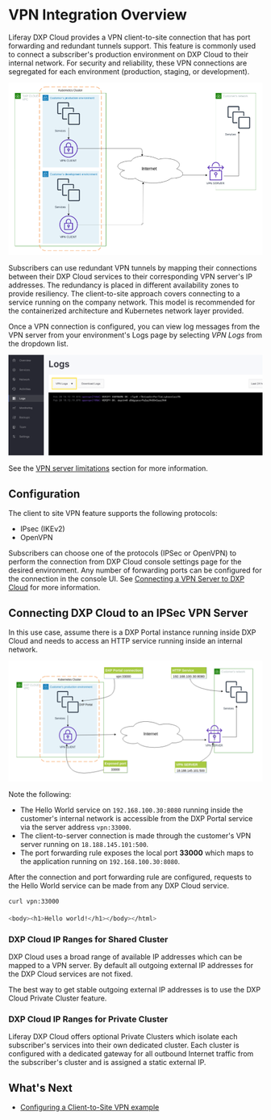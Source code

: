 # VPN Integration Overview

Liferay DXP Cloud provides a VPN client-to-site connection that has port forwarding and redundant tunnels support. This feature is commonly used to connect a subscriber's production environment on DXP Cloud to their internal network. For security and reliability, these VPN connections are segregated for each environment (production, staging, or development).

![Topology 1 - DXP Cloud VPN client-to-site topology](./vpn-integration-overview/images/01.png)

Subscribers can use redundant VPN tunnels by mapping their connections between their DXP Cloud services to their corresponding VPN server's IP addresses. The redundancy is placed in different availability zones to provide resiliency. The client-to-site approach covers connecting to a service running on the company network. This model is recommended for the containerized architecture and Kubernetes network layer provided.

Once a VPN connection is configured, you can view log messages from the VPN server from your environment's Logs page by selecting *VPN Logs* from the dropdown list.

![Select VPN Logs to view recent VPN activity in your environment.](./vpn-integration-overview/images/02.png)

See the [VPN server limitations](../../reference/platform-limitations.md#vpn-servers) section for more information.

## Configuration

The client to site VPN feature supports the following protocols:

* IPsec (IKEv2)
* OpenVPN

Subscribers can choose one of the protocols (IPSec or OpenVPN) to perform the connection from DXP Cloud console settings page for the desired environment. Any number of forwarding ports can be configured for the connection in the console UI. See [Connecting a VPN Server to DXP Cloud](./connecting-a-vpn-server-to-dxp-cloud.md) for more information.

## Connecting DXP Cloud to an IPSec VPN Server

In this use case, assume there is a DXP Portal instance running inside DXP Cloud and needs to access an HTTP service running inside an internal network.

![Topology 2 - Portal instance accessing an HTTP service inside the customer’s company network](./vpn-integration-overview/images/03.png)

Note the following:

* The Hello World service on `192.168.100.30:8080` running inside the customer's internal network is accessible from the DXP Portal service via the server address `vpn:33000`.
* The client-to-server connection is made through the customer's VPN server running on `18.188.145.101:500`.
* The port forwarding rule exposes the local port **33000** which maps to the application running on `192.168.100.30:8080`.

After the connection and port forwarding rule are configured, requests to the Hello World service can be made from any DXP Cloud service.

```bash
curl vpn:33000

<body><h1>Hello world!</h1></body></html>
```

### DXP Cloud IP Ranges for Shared Cluster

DXP Cloud uses a broad range of available IP addresses which can be mapped to a VPN server. By default all outgoing external IP addresses for the DXP Cloud services are not fixed.

The best way to get stable outgoing external IP addresses is to use the DXP Cloud Private Cluster feature.

### DXP Cloud IP Ranges for Private Cluster

Liferay DXP Cloud offers optional Private Clusters which isolate each subscriber's services into their own dedicated cluster. Each cluster is configured with a dedicated gateway for all outbound Internet traffic from the subscriber's cluster and is assigned a static external IP.

## What's Next

* [Configuring a Client-to-Site VPN example](./configuring-a-vpn-server.md)
